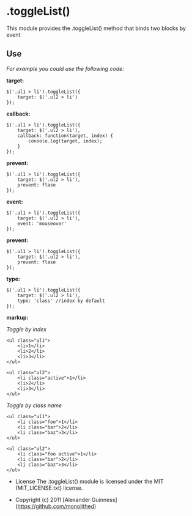 # .toggleList()

This module provides the .toggleList() method that binds two blocks by event

## Use
*For example you could use the following code:*

**target:**

	$('.ul1 > li').toggleList({
		target: $('.ul2 > li')
	});

**callback:**

	$('.ul1 > li').toggleList({
		target: $('.ul2 > li'),
		callback: function(target, index) {
			console.log(target, index);
		}
	});

**prevent:**

	$('.ul1 > li').toggleList({
		target: $('.ul2 > li'),
		prevent: flase
	});

**event:**

	$('.ul1 > li').toggleList({
		target: $('.ul2 > li'),
		event: 'mouseover'
	});

**prevent:**

	$('.ul1 > li').toggleList({
		target: $('.ul2 > li'),
		prevent: flase
	});

**type:**

	$('.ul1 > li').toggleList({
		target: $('.ul2 > li'),
		type: 'class' //index by default
	});

**markup:**

*Toggle by index*

	<ul class="ul1">
		<li>1</li>
		<li>2</li>
		<li>3</li>
	</ul>

	<ul class="ul2">
		<li class="active">1</li>
		<li>2</li>
		<li>3</li>
	</ul>

*Toggle by class name*

	<ul class="ul1">
		<li class="foo">1</li>
		<li class="bar">2</li>
		<li class="baz">3</li>
	</ul>

	<ul class="ul2">
		<li class="foo active">1</li>
		<li class="bar">2</li>
		<li class="baz">3</li>
	</ul>

* License
    The .toggleList() module is licensed under the MIT (MIT_LICENSE.txt) license.

* Copyright (c) 2011 [Alexander Guinness] (https://github.com/monolithed)
